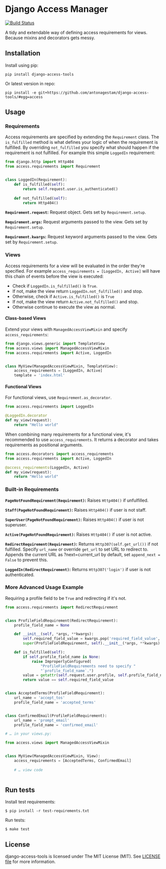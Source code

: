# Django Access Manager

[![Build Status](https://travis-ci.org/antonagestam/django-access-manager.svg?branch=master)](https://travis-ci.org/antonagestam/django-access-manager)

A tidy and extendable way of defining access requirements for views. Because mixins and decorators gets messy.

## Installation

Install using pip:

```
pip install django-access-tools
```

Or latest version in repo:

```
pip install -e git+https://github.com/antonagestam/django-access-tools/#egg=access
```

## Usage

### Requirements

Access requirements are specified by extending the `Requirement` class.
The `is_fulfilled` method is what defines your logic of when the requirement
is fulfilled. By overriding `not_fulfilled` you specify what should happen
if the requirement is not fulfilled. For example this simple `LoggedIn`
requirement:

```python
from django.http import Http404
from access.requirements import Requirement


class LoggedIn(Requirement):
    def is_fulfilled(self):
        return self.request.user.is_authenticated()
    
    def not_fulfilled(self):
        return Http404()
```

__`Requirement.request`:__ Request object. Gets set by `Requirement.setup`.

__`Requirement.args`:__ Request arguments passed to the view. Gets set by `Requirement.setup`.

__`Requirement.kwargs`:__ Request keyword arguments passed to the view. Gets set by `Requirement.setup`.


### Views

Access requirements for a view will be evaluated in the order they're specified.
For example `access_requirements = [LoggedIn, Active]` will have this chain of
events before the view is executed:

- Check if `LoggedIn.is_fulfilled()` is `True`.
- If not, make the view return `LoggedIn.not_fulfilled()` and stop.
- Otherwise, check if `Active.is_fulfilled()` is `True`
- If not, make the view return `Active.not_fulfilled()` and stop.
- Otherwise continue to execute the view as normal.

#### Class-based Views

Extend your views with `ManagedAccessViewMixin` and specify `access_requirements`:

```python
from django.views.generic import TemplateView
from access.views import ManagedAccessViewMixin
from access.requirements import Active, LoggedIn


class MyView(ManagedAccessViewMixin, TemplateView):
    access_requirements = [LoggedIn, Active]
    template = 'index.html'
```

#### Functional Views

For functional views, use `Requirement.as_decorator`.

```python
from access.requirements import LoggedIn

@LoggedIn.decorator
def my_view(request):
    return "Hello world"
```

When combining many requirements for a functional view, it's recommended to use
`access_requirements`. It returns a decorator and takes requirements as
positional arguments.

```python
from access.decorators import access_requirements
from access.requirements import Active, LoggedIn

@access_requirements(LoggedIn, Active)
def my_view(request):
    return "Hello world"
```

### Built-in Requirements

__`PageNotFoundRequirement(Requirement)`:__ Raises `Http404()` if unfulfilled.

__`Staff(PageNotFoundRequirement)`:__ Raises `Http404()` if user is not staff.

__`SuperUser(PageNotFoundRequirement)`:__ Raises `Http404()` if user is not superuser.

__`Active(PageNotFoundRequirement)`:__ Raises `Http404()` if user is not active.

__`RedirectRequirement(Requirement)`:__ Returns `Http307(self.get_url())` if not fulfilled.
Specify `url_name` or override `get_url` to set URL to redirect to. Appends the current URL
as ?next=current_url by default, set `append_next = False` to prevent this.

__`LoggedIn(RedirectRequirement)`:__ Returns `Http307('login')` if user is not authenticated.


### More Advanced Usage Example

Requiring a profile field to be `True` and redirecting if it's not.

```python
from access.requirements import RedirectRequirement


class ProfileFieldRequirement(RedirectRequirement):
    profile_field_name = None

    def __init__(self, *args, **kwargs):
        self.required_field_value = kwargs.pop('required_field_value', True)
        super(ProfileFieldRequirement, self).__init__(*args, **kwargs)

    def is_fulfilled(self):
        if self.profile_field_name is None:
            raise ImproperlyConfigured(
                "ProfileFieldRequirements need to specify "
                "`profile_field_name`.")
        value = getattr(self.request.user.profile, self.profile_field_name)
        return value == self.required_field_value


class AcceptedTerms(ProfileFieldRequirement):
    url_name = 'accept_tos'
    profile_field_name = 'accepted_terms'


class ConfirmedEmail(ProfileFieldRequirement):
    url_name = 'prompt_email'
    profile_field_name = 'confirmed_email'

# … in your views.py:

from access.views import ManagedAccessViewMixin


class MyView(ManagedAccessViewMixin, View):
    access_requirements = [AcceptedTerms, ConfirmedEmail]
    
    # … view code
 
```


## Run tests

Install test requirements:

```
$ pip install -r test-requirements.txt
```

Run tests:

```
$ make test
```

## License

django-access-tools is licensed under The MIT License (MIT).
See [LICENSE file](./LICENSE) for more information.
